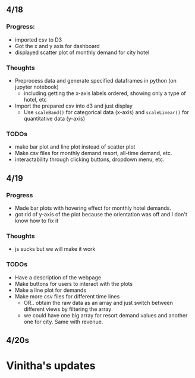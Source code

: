 ## 4/18

### Progress:
 - imported csv to D3
 - Got the x and y axis for dashboard 
 - displayed scatter plot of monthly demand for city hotel

### Thoughts
  - Preprocess data and generate specified dataframes in python (on jupyter notebook)
    - including getting the x-axis labels ordered, showing only a type of hotel, etc
  - Import the prepared csv into d3 and just display 
    - Use `scaleBand()` for categorical data (x-axis) and `scaleLinear()` for quantitative data (y-axis)

### TODOs
  - make bar plot and line plot instead of scatter plot
  - Make csv files for monthly demand resort, all-time demand, etc.
  - interactability through clicking buttons, dropdown menu, etc.


## 4/19

### Progress
 - Made bar plots with hovering effect for monthly hotel demands.
 - got rid of y-axis of the plot because the orientation was off and I don't know how to fix it

### Thoughts
 - js sucks but we will make it work

### TODOs
 - Have a description of the webpage 
 - Make buttons for users to interact with the plots
 - Make a line plot for demands
 - Make more csv files for different time lines
   - OR.. obtain the raw data as an array and just switch between different views by filtering the array
   - we could have one big array for resort demand values and another one for city. Same with revenue. 

## 4/20s
# Vinitha's updates